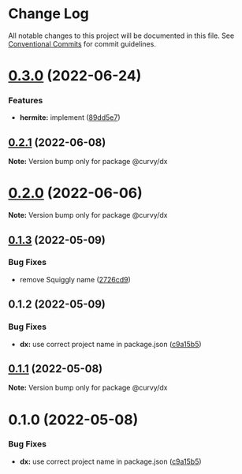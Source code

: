 # Change Log

All notable changes to this project will be documented in this file.
See [Conventional Commits](https://conventionalcommits.org) for commit guidelines.

# [0.3.0](https://github.com/tkofh/curvy/compare/@curvy/dx@0.2.1...@curvy/dx@0.3.0) (2022-06-24)


### Features

* **hermite:** implement ([89dd5e7](https://github.com/tkofh/curvy/commit/89dd5e763dbfd61a3063e944188b572fe8607083))





## [0.2.1](https://github.com/tkofh/curvy/compare/@curvy/dx@0.2.0...@curvy/dx@0.2.1) (2022-06-08)

**Note:** Version bump only for package @curvy/dx





# [0.2.0](https://github.com/tkofh/curvy/compare/@curvy/dx@0.1.3...@curvy/dx@0.2.0) (2022-06-06)

**Note:** Version bump only for package @curvy/dx





## [0.1.3](https://github.com/tkofh/curvy/compare/@curvy/dx@0.1.2...@curvy/dx@0.1.3) (2022-05-09)


### Bug Fixes

* remove Squiggly name ([2726cd9](https://github.com/tkofh/curvy/commit/2726cd964279395bed4554e00001f54d30f468ae))





## 0.1.2 (2022-05-09)


### Bug Fixes

* **dx:** use correct project name in package.json ([c9a15b5](https://github.com/tkofh/curvy/commit/c9a15b589045d3947682774f7f1b746e6dac6298))





## [0.1.1](https://github.com/tkofh/curvy/compare/@curvy/dx@0.1.0...@curvy/dx@0.1.1) (2022-05-08)

**Note:** Version bump only for package @curvy/dx





# 0.1.0 (2022-05-08)


### Bug Fixes

* **dx:** use correct project name in package.json ([c9a15b5](https://github.com/tkofh/curvy/commit/c9a15b589045d3947682774f7f1b746e6dac6298))
